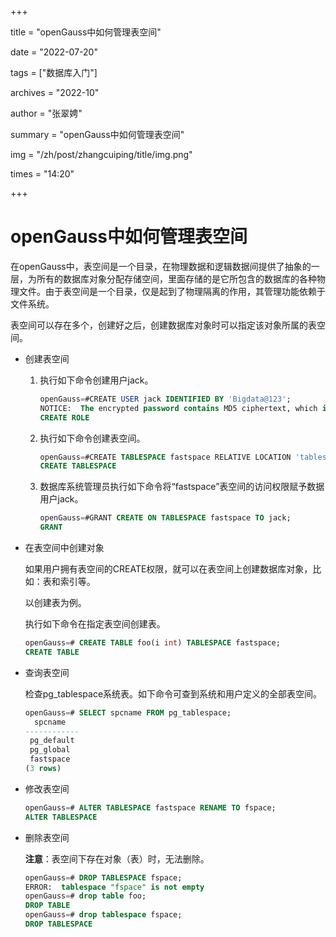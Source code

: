 +++

title = "openGauss中如何管理表空间" 

date = "2022-07-20" 

tags = ["数据库入门"] 

archives = "2022-10" 

author = "张翠娉" 

summary = "openGauss中如何管理表空间"

img = "/zh/post/zhangcuiping/title/img.png" 

times = "14:20"

+++

# openGauss中如何管理表空间

在openGauss中，表空间是一个目录，在物理数据和逻辑数据间提供了抽象的一层，为所有的数据库对象分配存储空间，里面存储的是它所包含的数据库的各种物理文件。由于表空间是一个目录，仅是起到了物理隔离的作用，其管理功能依赖于文件系统。

表空间可以存在多个，创建好之后，创建数据库对象时可以指定该对象所属的表空间。

- 创建表空间

  1. 执行如下命令创建用户jack。

     ```sql
     openGauss=#CREATE USER jack IDENTIFIED BY 'Bigdata@123';
     NOTICE:  The encrypted password contains MD5 ciphertext, which is not secure.
     CREATE ROLE
     ```

  2. 执行如下命令创建表空间。

     ```sql
     openGauss=#CREATE TABLESPACE fastspace RELATIVE LOCATION 'tablespace/tablespace_1';
     CREATE TABLESPACE
     ```

  3. 数据库系统管理员执行如下命令将“fastspace”表空间的访问权限赋予数据用户jack。

     ```sql
     openGauss=#GRANT CREATE ON TABLESPACE fastspace TO jack;
     GRANT
     ```

- 在表空间中创建对象

  如果用户拥有表空间的CREATE权限，就可以在表空间上创建数据库对象，比如：表和索引等。

  以创建表为例。

  执行如下命令在指定表空间创建表。

  ```sql
  openGauss=# CREATE TABLE foo(i int) TABLESPACE fastspace;
  CREATE TABLE
  ```

- 查询表空间

  检查pg_tablespace系统表。如下命令可查到系统和用户定义的全部表空间。

  ```sql
  openGauss=# SELECT spcname FROM pg_tablespace;
    spcname   
  ------------
   pg_default
   pg_global
   fastspace
  (3 rows)
  ```

- 修改表空间

  ```sql
  openGauss=# ALTER TABLESPACE fastspace RENAME TO fspace;
  ALTER TABLESPACE
  ```

- 删除表空间

  **注意**：表空间下存在对象（表）时，无法删除。

  ```sql
  openGauss=# DROP TABLESPACE fspace;
  ERROR:  tablespace "fspace" is not empty
  openGauss=# drop table foo;
  DROP TABLE
  openGauss=# drop tablespace fspace;
  DROP TABLESPACE
  ```
